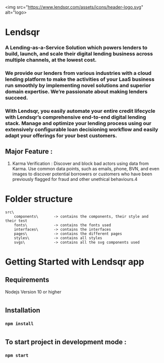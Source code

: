 <img src="https://www.lendsqr.com/assets/icons/header-logo.svg" alt="logo>

# Lendsqr

### A Lending-as-a-Service Solution which powers lenders to build, launch, and scale their digital lending business across multiple channels, at the lowest cost.

### We provide our lenders from various industries with a cloud lending platform to make the activities of your LaaS business run smoothly by implementing novel solutions and superior domain expertise. We’re passionate about making lenders succeed.

### With Lendsqr, you easily automate your entire credit lifecycle with Lendsqr’s comprehensive end-to-end digital lending stack. Manage and optimize your lending process using our extensively configurable loan decisioning workflow and easily adapt your offerings for your best customers.

## Major Feature :

1. Karma Verification : Discover and block bad actors using data from Karma. Use common data points, such as emails, phone, BVN, and even images to discover potential borrowers or customers who have been previously flagged for fraud and other unethical behaviours.4

# Folder structure

    src\
        components\       -> contains the components, their style and their test
        fonts\            -> contains the fonts used
        interfaces\       -> contains the interfaces
        pages\            -> contains the different pages
        styles\           -> contains all styles
        svgs\             -> contains all the svg components used

# Getting Started with Lendsqr app

## Requirements

Nodejs Version 10 or higher

#

## Installation

### `npm install`

#

## To start project in development mode :

### `npm start`
